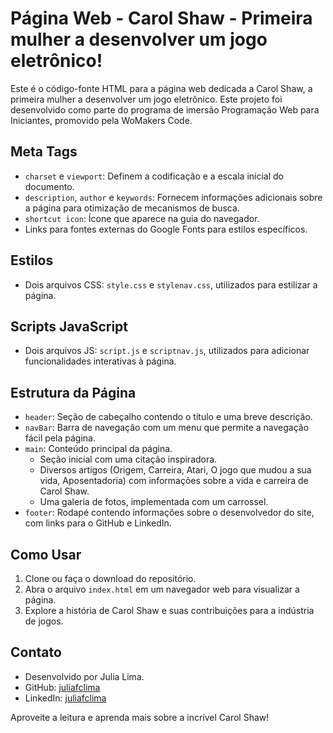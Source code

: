 # Página Web - Carol Shaw - Primeira mulher a desenvolver um jogo eletrônico!

Este é o código-fonte HTML para a página web dedicada a Carol Shaw, a primeira mulher a desenvolver um jogo eletrônico. Este projeto foi desenvolvido como parte do programa de imersão Programação Web para Iniciantes, promovido pela WoMakers Code.

## Meta Tags
- `charset` e `viewport`: Definem a codificação e a escala inicial do documento.
- `description`, `author` e `keywords`: Fornecem informações adicionais sobre a página para otimização de mecanismos de busca.
- `shortcut icon`: Ícone que aparece na guia do navegador.
- Links para fontes externas do Google Fonts para estilos específicos.

## Estilos
- Dois arquivos CSS: `style.css` e `stylenav.css`, utilizados para estilizar a página.

## Scripts JavaScript
- Dois arquivos JS: `script.js` e `scriptnav.js`, utilizados para adicionar funcionalidades interativas à página.

## Estrutura da Página
- `header`: Seção de cabeçalho contendo o título e uma breve descrição.
- `navBar`: Barra de navegação com um menu que permite a navegação fácil pela página.
- `main`: Conteúdo principal da página.
  - Seção inicial com uma citação inspiradora.
  - Diversos artigos (Origem, Carreira, Atari, O jogo que mudou a sua vida, Aposentadoria) com informações sobre a vida e carreira de Carol Shaw.
  - Uma galeria de fotos, implementada com um carrossel.
- `footer`: Rodapé contendo informações sobre o desenvolvedor do site, com links para o GitHub e LinkedIn.

## Como Usar
1. Clone ou faça o download do repositório.
2. Abra o arquivo `index.html` em um navegador web para visualizar a página.
3. Explore a história de Carol Shaw e suas contribuições para a indústria de jogos.

## Contato
- Desenvolvido por Julia Lima.
- GitHub: [juliafclima](https://github.com/juliafclima)
- LinkedIn: [juliafclima](https://www.linkedin.com/in/juliafclima/)

Aproveite a leitura e aprenda mais sobre a incrível Carol Shaw!
